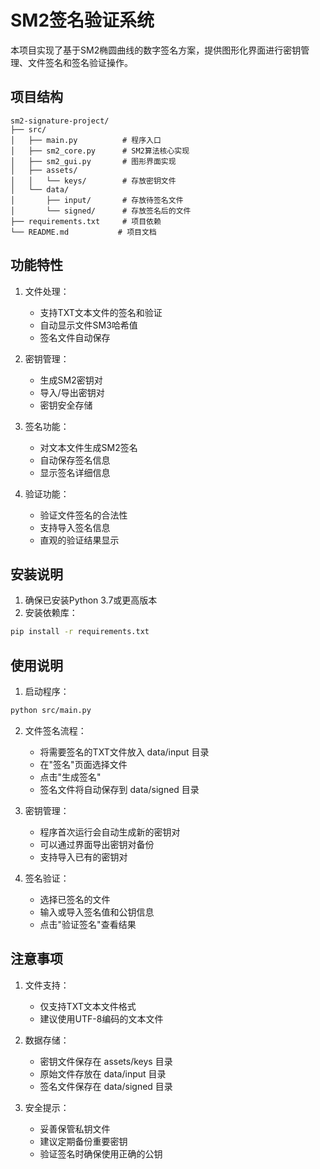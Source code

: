 # SM2签名验证系统

本项目实现了基于SM2椭圆曲线的数字签名方案，提供图形化界面进行密钥管理、文件签名和签名验证操作。

## 项目结构

```
sm2-signature-project/
├── src/
│   ├── main.py          # 程序入口
│   ├── sm2_core.py      # SM2算法核心实现
│   ├── sm2_gui.py       # 图形界面实现
│   ├── assets/
│   │   └── keys/        # 存放密钥文件
│   └── data/
│       ├── input/       # 存放待签名文件
│       └── signed/      # 存放签名后的文件
├── requirements.txt     # 项目依赖
└── README.md           # 项目文档
```

## 功能特性

1. 文件处理：
   - 支持TXT文本文件的签名和验证
   - 自动显示文件SM3哈希值
   - 签名文件自动保存

2. 密钥管理：
   - 生成SM2密钥对
   - 导入/导出密钥对
   - 密钥安全存储

3. 签名功能：
   - 对文本文件生成SM2签名
   - 自动保存签名信息
   - 显示签名详细信息

4. 验证功能：
   - 验证文件签名的合法性
   - 支持导入签名信息
   - 直观的验证结果显示

## 安装说明

1. 确保已安装Python 3.7或更高版本
2. 安装依赖库：
```bash
pip install -r requirements.txt
```

## 使用说明

1. 启动程序：
```bash
python src/main.py
```

2. 文件签名流程：
   - 将需要签名的TXT文件放入 data/input 目录
   - 在"签名"页面选择文件
   - 点击"生成签名"
   - 签名文件将自动保存到 data/signed 目录

3. 密钥管理：
   - 程序首次运行会自动生成新的密钥对
   - 可以通过界面导出密钥对备份
   - 支持导入已有的密钥对

4. 签名验证：
   - 选择已签名的文件
   - 输入或导入签名值和公钥信息
   - 点击"验证签名"查看结果

## 注意事项

1. 文件支持：
   - 仅支持TXT文本文件格式
   - 建议使用UTF-8编码的文本文件

2. 数据存储：
   - 密钥文件保存在 assets/keys 目录
   - 原始文件存放在 data/input 目录
   - 签名文件保存在 data/signed 目录

3. 安全提示：
   - 妥善保管私钥文件
   - 建议定期备份重要密钥
   - 验证签名时确保使用正确的公钥